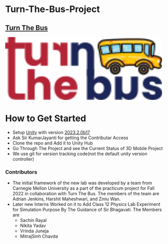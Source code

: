# Turn-The-Bus-Project

## [Turn The Bus](https://www.turnthebus.org/)

<img src="./Assets/Resources/Pictures/Logo_turn-the-bus.png" height="200" width="500">

# How to Get Started

- Setup [Unity](https://unity.com/) with version [ 2023.2.0b17 ](https://unity.com/releases/editor/beta/2023.2.0b17#installs)
- Ask Sir KumarJayanti for getting the Contributar Access
- Clone the repo and Add it to Unity Hub
- Go Through The Project and see the Current Status of 3D Mobile Project
- We use git for version tracking code(not the default unity version controller)

### Contributors

- The initial framework of the new lab was developed by a team from Carnegie Mellon University as a part of the practicum project for Fall 2022 in collaboration with Turn The Bus. The members of the team are Adrian Jenkins, Harshit Maheshwari, and Ziniu Wan.
- Later new Interns Worked on it to Add Class 12 Physics Lab Experiment for Simulation Purpose By The Guidance of Sir Bhagavati. The Members are
  - Sachin Rayal
  - Nikita Yadav
  - Vrinda Juneja
  - MitrajSinh Chavda





